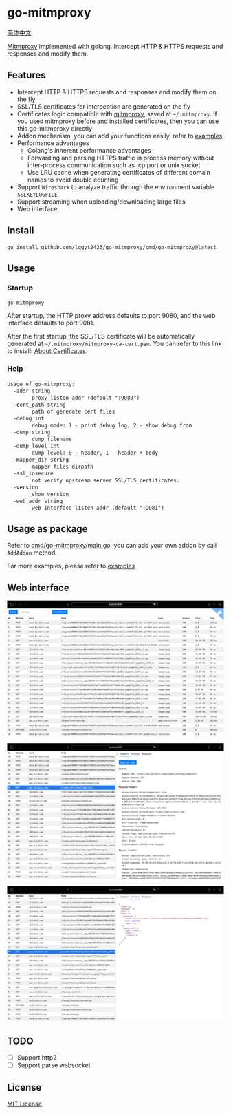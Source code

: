 # go-mitmproxy

[简体中文](./README_CN.md)

[Mitmproxy](https://mitmproxy.org/) implemented with golang. Intercept HTTP & HTTPS requests and responses and modify them.

## Features

- Intercept HTTP & HTTPS requests and responses and modify them on the fly
- SSL/TLS certificates for interception are generated on the fly
- Certificates logic compatible with [mitmproxy](https://mitmproxy.org/), saved at `~/.mitmproxy`. If you used mitmproxy before and installed certificates, then you can use this go-mitmproxy directly
- Addon mechanism, you can add your functions easily, refer to [examples](./examples)
- Performance advantages
  - Golang's inherent performance advantages
  - Forwarding and parsing HTTPS traffic in process memory without inter-process communication such as tcp port or unix socket
  - Use LRU cache when generating certificates of different domain names to avoid double counting
- Support `Wireshark` to analyze traffic through the environment variable `SSLKEYLOGFILE`
- Support streaming when uploading/downloading large files
- Web interface

## Install

```
go install github.com/lqqyt2423/go-mitmproxy/cmd/go-mitmproxy@latest
```

## Usage

### Startup

```
go-mitmproxy
```

After startup, the HTTP proxy address defaults to port 9080, and the web interface defaults to port 9081.

After the first startup, the SSL/TLS certificate will be automatically generated at `~/.mitmproxy/mitmproxy-ca-cert.pem`. You can refer to this link to install: [About Certificates](https://docs.mitmproxy.org/stable/concepts-certificates/).

### Help

```
Usage of go-mitmproxy:
  -addr string
    	proxy listen addr (default ":9080")
  -cert_path string
    	path of generate cert files
  -debug int
    	debug mode: 1 - print debug log, 2 - show debug from
  -dump string
    	dump filename
  -dump_level int
    	dump level: 0 - header, 1 - header + body
  -mapper_dir string
    	mapper files dirpath
  -ssl_insecure
    	not verify upstream server SSL/TLS certificates.
  -version
    	show version
  -web_addr string
    	web interface listen addr (default ":9081")
```

## Usage as package

Refer to [cmd/go-mitmproxy/main.go](./cmd/go-mitmproxy/main.go), you can add your own addon by call `AddAddon` method.

For more examples, please refer to [examples](./examples)

## Web interface

![](./assets/web-1.png)

![](./assets/web-2.png)

![](./assets/web-3.png)

## TODO

- [ ] Support http2
- [ ] Support parse websocket

## License

[MIT License](./LICENSE)
